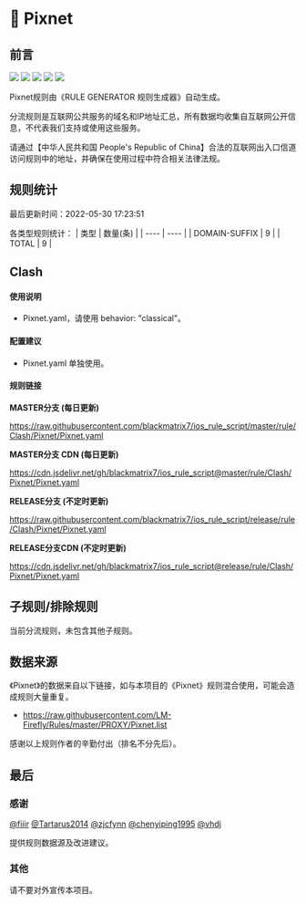 # 🧸 Pixnet

## 前言

![](https://shields.io/badge/-移除重复规则-ff69b4) ![](https://shields.io/badge/-DOMAIN与DOMAIN--SUFFIX合并-green) ![](https://shields.io/badge/-DOMAIN--SUFFIX间合并-critical) ![](https://shields.io/badge/-DOMAIN--SUFFIX与DOMAIN--KEYWORD合并-blue) ![](https://shields.io/badge/-IP--CIDR(6)合并-blueviolet) 

Pixnet规则由《RULE GENERATOR 规则生成器》自动生成。

分流规则是互联网公共服务的域名和IP地址汇总，所有数据均收集自互联网公开信息，不代表我们支持或使用这些服务。

请通过【中华人民共和国 People's Republic of China】合法的互联网出入口信道访问规则中的地址，并确保在使用过程中符合相关法律法规。

## 规则统计

最后更新时间：2022-05-30 17:23:51

各类型规则统计：
| 类型 | 数量(条)  | 
| ---- | ----  |
| DOMAIN-SUFFIX | 9  | 
| TOTAL | 9  | 


## Clash 

#### 使用说明
- Pixnet.yaml，请使用 behavior: "classical"。

#### 配置建议
- Pixnet.yaml 单独使用。

#### 规则链接
**MASTER分支 (每日更新)**

https://raw.githubusercontent.com/blackmatrix7/ios_rule_script/master/rule/Clash/Pixnet/Pixnet.yaml

**MASTER分支 CDN (每日更新)**

https://cdn.jsdelivr.net/gh/blackmatrix7/ios_rule_script@master/rule/Clash/Pixnet/Pixnet.yaml

**RELEASE分支 (不定时更新)**

https://raw.githubusercontent.com/blackmatrix7/ios_rule_script/release/rule/Clash/Pixnet/Pixnet.yaml

**RELEASE分支CDN (不定时更新)**

https://cdn.jsdelivr.net/gh/blackmatrix7/ios_rule_script@release/rule/Clash/Pixnet/Pixnet.yaml

## 子规则/排除规则


当前分流规则，未包含其他子规则。

## 数据来源

《Pixnet》的数据来自以下链接，如与本项目的《Pixnet》规则混合使用，可能会造成规则大量重复。

- https://raw.githubusercontent.com/LM-Firefly/Rules/master/PROXY/Pixnet.list


感谢以上规则作者的辛勤付出（排名不分先后）。

## 最后

### 感谢

[@fiiir](https://github.com/fiiir) [@Tartarus2014](https://github.com/Tartarus2014) [@zjcfynn](https://github.com/zjcfynn) [@chenyiping1995](https://github.com/chenyiping1995) [@vhdj](https://github.com/vhdj)

提供规则数据源及改进建议。

### 其他

请不要对外宣传本项目。